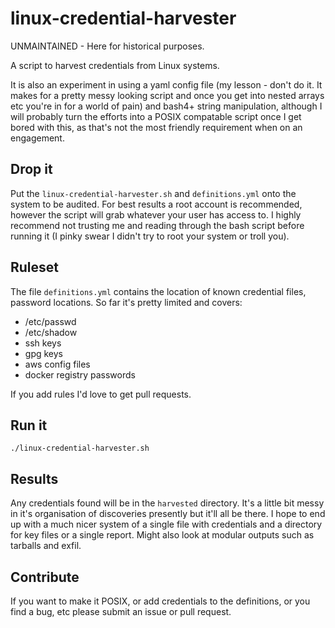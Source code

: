 # linux-credential-harvester

UNMAINTAINED - Here for historical purposes.

A script to harvest credentials from Linux systems.

It is also an experiment in using a yaml config file (my lesson - 
don't do it. It makes for a pretty messy looking script and once you 
get into nested arrays etc you're in for a world of pain) and bash4+
string manipulation, although I will probably turn the efforts into a
POSIX compatable script once I get bored with this, as that's not the
most friendly requirement when on an engagement.

Drop it
-------

Put the `linux-credential-harvester.sh` and `definitions.yml` onto the
system to be audited.  For best results a root account is recommended,
however the script will grab whatever your user has access to. I highly
recommend not trusting me and reading through the bash script before
running it (I pinky swear I didn't try to root your system or troll you).

Ruleset
-------

The file `definitions.yml` contains the location of known credential files,
password locations. So far it's pretty limited and covers:

- /etc/passwd
- /etc/shadow
- ssh keys
- gpg keys
- aws config files
- docker registry passwords

If you add rules I'd love to get pull requests.

Run it
------

    ./linux-credential-harvester.sh

Results
------

Any credentials found will be in the `harvested` directory.  It's a little bit
messy in it's organisation of discoveries presently but it'll all be there. 
I hope to end up with a much nicer system of a single file with credentials and
a directory for key files or a single report. Might also look at modular outputs
such as tarballs and exfil.

Contribute
---------

If you want to make it POSIX, or add credentials to the definitions, or you find
a bug, etc please submit an issue or pull request.
